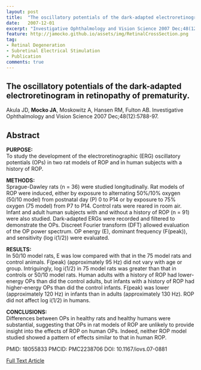 ```yaml
---
layout: post
title:  "The oscillatory potentials of the dark-adapted electroretinogram in retinopathy of prematurity."
date:   2007-12-01
excerpt: "Investigative Ophthalmology and Vision Science 2007 Dec;48(12):5788-97."
feature: http://jamocko.github.io/assets/img/RetinalCrossSection.png
tag:
- Retinal Degeneration
- Subretinal Electrical Stimulation
- Publication
comments: true
---
```


## The oscillatory potentials of the dark-adapted electroretinogram in retinopathy of prematurity.
Akula JD, **Mocko JA**, Moskowitz A, Hansen RM, Fulton AB. 
Investigative Ophthalmology and Vision Science 2007 Dec;48(12):5788-97.

## Abstract
**PURPOSE:**  
To study the development of the electroretinographic (ERG) oscillatory potentials (OPs) in two rat models of ROP and in human subjects with a history of ROP.

**METHODS:**  
Sprague-Dawley rats (n = 36) were studied longitudinally. Rat models of ROP were induced, either by exposure to alternating 50%/10% oxygen (50/10 model) from postnatal day (P) 0 to P14 or by exposure to 75% oxygen (75 model) from P7 to P14. Control rats were reared in room air. Infant and adult human subjects with and without a history of ROP (n = 91) were also studied. Dark-adapted ERGs were recorded and filtered to demonstrate the OPs. Discreet Fourier transform (DFT) allowed evaluation of the OP power spectrum. OP energy (E), dominant frequency (F(peak)), and sensitivity (log i(1/2)) were evaluated.

**RESULTS:**  
In 50/10 model rats, E was low compared with that in the 75 model rats and control animals. F(peak) (approximately 95 Hz) did not vary with age or group. Intriguingly, log i(1/2) in 75 model rats was greater than that in controls or 50/10 model rats. Human adults with a history of ROP had lower-energy OPs than did the control adults, but infants with a history of ROP had higher-energy OPs than did the control infants. F(peak) was lower (approximately 120 Hz) in infants than in adults (approximately 130 Hz). ROP did not affect log i(1/2) in humans.

**CONCLUSIONS:**  
Differences between OPs in healthy rats and healthy humans were substantial, suggesting that OPs in rat models of ROP are unlikely to provide insight into the effects of ROP on human OPs. Indeed, neither ROP model studied showed a pattern of effects similar to that in human ROP.

PMID: 18055833 PMCID: PMC2238706 DOI: 10.1167/iovs.07-0881

<a href="https://www.ncbi.nlm.nih.gov/pmc/articles/PMC2238706/" class="btn btn-info">Full Text Article</a>
